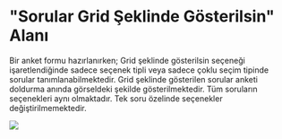 # "Sorular Grid Şeklinde Gösterilsin" Alanı

Bir anket formu hazırlanırken; Grid şeklinde gösterilsin seçeneği işaretlendiğinde sadece seçenek tipli veya sadece çoklu seçim tipinde sorular tanımlanabilmektedir. Grid şeklinde gösterilen sorular anketi doldurma anında görseldeki şekilde gösterilmektedir. Tüm soruların seçenekleri aynı olmaktadır. Tek soru özelinde seçenekler değiştirilmemektedir.  

![](https://docsbimser.blob.core.windows.net/imagecontainer/image_display-f85c2128-9622-446a-903e-2e99c2afba0a.png)
